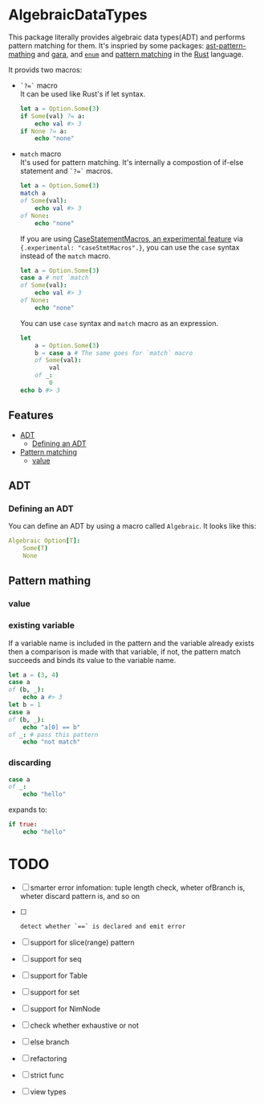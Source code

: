 # AlgebraicDataTypes
This package literally provides algebraic data types(ADT) and performs pattern matching for them. It's inspried by some packages: [ast-pattern-mathing](https://github.com/krux02/ast-pattern-matching) and [gara](https://github.com/alehander92/gara), and [`enum`](https://doc.rust-lang.org/book/ch06-01-defining-an-enum.html) and [pattern matching](https://doc.rust-lang.org/book/ch18-00-patterns.html) in the [Rust](https://www.rust-lang.org/) language.

It provids two macros:
* `` `?=` `` macro  
    It can be used like Rust's if let syntax.
    ```nim
    let a = Option.Some(3)
    if Some(val) ?= a:
        echo val #> 3
    if None ?= a:
        echo "none"
    ```
* `match` macro  
    It's used for pattern matching. It's internally a compostion of if-else statement and `` `?=` `` macros.
    ```nim
    let a = Option.Some(3)
    match a
    of Some(val):
        echo val #> 3
    of None:
        echo "none"
    ```
    If you are using [CaseStatementMacros, an experimental feature](https://nim-lang.org/docs/manual_experimental.html#case-statement-macros) via `{.experimental: "caseStmtMacros".}`, you can use the `case` syntax instead of the `match` macro.
    ```nim
    let a = Option.Some(3)
    case a # not `match`
    of Some(val):
        echo val #> 3
    of None:
        echo "none"
    ```
    You can use `case` syntax and `match` macro as an expression.
    ```nim
    let
        a = Option.Some(3)
        b = case a # The same goes for `match` macro
        of Some(val):
            val
        of _:
            0
    echo b #> 3
    ```

## Features
* [ADT](#adt)
  * [Defining an ADT](#defining-an-adt)
* [Pattern matching](#pattern-mathing)
  * [value](#value)
##  ADT

### Defining an ADT
You can define an ADT by using a macro called `Algebraic`. It looks like this:
```nim
Algebraic Option[T]:
    Some(T)
    None
```
## Pattern mathing
### value
### existing variable
If a variable name is included in the pattern and the variable already exists then a comparison is made with that variable, if not, the pattern match succeeds and binds its value to the variable name.
```nim
let a = (3, 4)
case a
of (b, _):
    echo a #> 3
let b = 1
case a
of (b, _):
    echo "a[0] == b"
of _: # pass this pattern
    echo "not match"
```
### discarding
```nim
case a
of _:
    echo "hello"
```
expands to:
```nim
if true:
    echo "hello"
```



# TODO
- [ ] smarter error infomation: tuple length check, wheter ofBranch is, wheter discard pattern is,  and so on
- [ ]     detect whether `==` is declared and emit error

- [ ] support for slice(range) pattern
- [ ] support for seq
- [ ] support for Table
- [ ] support for set
- [ ] support for NimNode

- [ ] check whether exhaustive or not
- [ ] else branch


- [ ] refactoring

- [ ] strict func
- [ ] view types